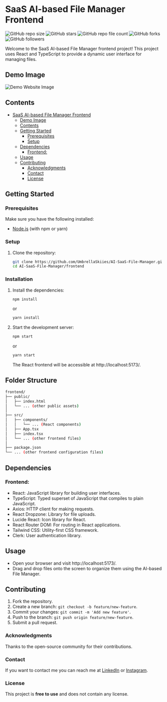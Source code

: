 # SaaS AI-based File Manager Frontend

![GitHub repo size](https://img.shields.io/github/repo-size/UmbrellaSkiies/AI-SaaS-File-Manager)
![GitHub stars](https://img.shields.io/github/stars/UmbrellaSkiies/AI-SaaS-File-Manager?style=social)
![GitHub repo file count](https://img.shields.io/github/directory-file-count/UmbrellaSkiies/AI-SaaS-File-Manager)
![GitHub forks](https://img.shields.io/github/forks/UmbrellaSkiies/AI-SaaS-File-Manager?style=social)
![GitHub followers](https://img.shields.io/github/followers/UmbrellaSkiies?label=Followers&logoColor=blue&style=flat)

Welcome to the SaaS AI-based File Manager frontend project! This project uses React and TypeScript to provide a dynamic user interface for managing files.

## Demo Image
![Demo Website Image](Demo_Image/demo.png)

## Contents
- [SaaS AI-based File Manager Frontend](#saas-ai-based-file-manager-frontend)
  - [Demo Image](#demo-image)
  - [Contents](#contents)
  - [Getting Started](#getting-started)
    - [Prerequisites](#prerequisites)
    - [Setup](#setup)
  - [Dependencies](#dependencies)
    - [Frontend:](#frontend)
  - [Usage](#usage)
  - [Contributing](#contributing)
    - [Acknowledgments](#acknowledgments)
    - [Contact](#contact)
    - [License](#license)

## Getting Started

### Prerequisites

Make sure you have the following installed:

- [Node.js](https://nodejs.org/) (with npm or yarn)

### Setup

1. Clone the repository:

   ```bash
   git clone https://github.com/UmbrellaSkiies/AI-SaaS-File-Manager.git
   cd AI-SaaS-File-Manager/frontend

### Installation

1. Install the dependencies:

    ```bash
    npm install
    ```

     or

    ```bash
    yarn install
    ```

2. Start the development server:

    ```bash
    npm start
    ```
  
    or
  
    ```bash
    yarn start
    ```

    The React frontend will be accessible at http://localhost:5173/.


## Folder Structure

  ```bash
  frontend/
  ├── public/
  │   ├── index.html
  │   └── ... (other public assets)
  │
  ├── src/
  │   ├── components/
  │   │   └── ... (React components)
  │   ├── App.tsx
  │   ├── index.tsx
  │   └── ... (other frontend files)
  │
  ├── package.json
  └── ... (other frontend configuration files)
  ```


## Dependencies

### Frontend:

  * React: JavaScript library for building user interfaces.
  * TypeScript: Typed superset of JavaScript that compiles to plain JavaScript.
  * Axios: HTTP client for making requests.
  * React Dropzone: Library for file uploads.
  * Lucide React: Icon library for React.
  * React Router DOM: For routing in React applications.
  * Tailwind CSS: Utility-first CSS framework.
  * Clerk: User authentication library.


## Usage

  * Open your browser and visit http://localhost:5173/.
  * Drag and drop files onto the screen to organize them using the AI-based File Manager.


## Contributing

  1. Fork the repository.
  2. Create a new branch: `git checkout -b feature/new-feature`.
  3. Commit your changes: `git commit -m 'Add new feature'`.
  4. Push to the branch: `git push origin feature/new-feature`.
  5. Submit a pull request.


### Acknowledgments

Thanks to the open-source community for their contributions.


### Contact

If you want to contact me you can reach me at [LinkedIn](https://linkedin.com/in/neo-titebe-120536254) or [Instagram](https://instagram.com/9teen_99).


### License

This project is **free to use** and does not contain any license.
